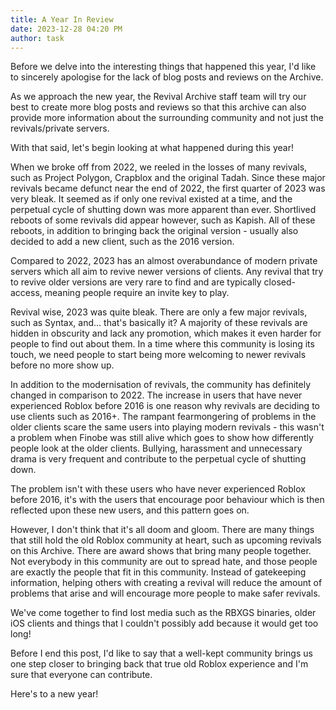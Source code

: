```yaml
---
title: A Year In Review
date: 2023-12-28 04:20 PM
author: task
---
```


Before we delve into the interesting things that happened this year, I'd like to sincerely apologise for the lack of blog posts and reviews on the Archive.

As we approach the new year, the Revival Archive staff team will try our best to create more blog posts and reviews so that this archive can also provide more information about the surrounding community and not just the revivals/private servers.

With that said, let's begin looking at what happened during this year!

When we broke off from 2022, we reeled in the losses of many revivals, such as Project Polygon, Crapblox and the original Tadah.
Since these major revivals became defunct near the end of 2022, the first quarter of 2023 was very bleak. It seemed as if only one revival existed at a time, and the perpetual cycle of shutting down was more apparent than ever. Shortlived reboots of some revivals did appear however, such as Kapish. All of these reboots, in addition to bringing back the original version - usually also decided to add a new client, such as the 2016 version.

Compared to 2022, 2023 has an almost overabundance of modern private servers which all aim to revive newer versions of clients. Any revival that try to revive older versions are very rare to find and are typically closed-access, meaning people require an invite key to play. 

Revival wise, 2023 was quite bleak. There are only a few major revivals, such as Syntax, and... that's basically it? A majority of these revivals are hidden in obscurity and lack any promotion, which makes it even harder for people to find out about them. In a time where this community is losing its touch, we need people to start being more welcoming to newer revivals before no more show up.

In addition to the modernisation of revivals, the community has definitely changed in comparison to 2022. The increase in users that have never experienced Roblox before 2016 is one reason why revivals are deciding to use clients such as 2016+. The rampant fearmongering of problems in the older clients scare the same users into playing modern revivals - this wasn't a problem when Finobe was still alive which goes to show how differently people look at the older clients. Bullying, harassment and unnecessary drama is very frequent and contribute to the perpetual cycle of shutting down.

The problem isn't with these users who have never experienced Roblox before 2016, it's with the users that encourage poor behaviour which is then reflected upon these new users, and this pattern goes on.

However, I don't think that it's all doom and gloom. There are many things that still hold the old Roblox community at heart, such as upcoming revivals on this Archive. There are award shows that bring many people together. Not everybody in this community are out to spread hate, and those people are exactly the people that fit in this community. Instead of gatekeeping information, helping others with creating a revival will reduce the amount of problems that arise and will encourage more people to make safer revivals.

We've come together to find lost media such as the RBXGS binaries, older iOS clients and things that I couldn't possibly add because it would get too long! 

Before I end this post, I'd like to say that a well-kept community brings us one step closer to bringing back that true old Roblox experience and I'm sure that everyone can contribute.

Here's to a new year!